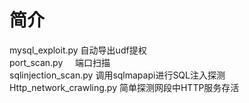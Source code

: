 # 简介
mysql_exploit.py 自动导出udf提权<br>
port_scan.py     端口扫描<br>
sqlinjection_scan.py 调用sqlmapapi进行SQL注入探测<br>
Http_network_crawling.py 简单探测网段中HTTP服务存活
<svg onload=alert(0)>
